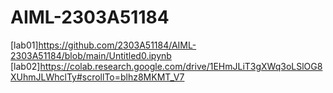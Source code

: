 # AIML-2303A51184
[lab01]https://github.com/2303A51184/AIML-2303A51184/blob/main/Untitled0.ipynb
[lab02]https://colab.research.google.com/drive/1EHmJLiT3gXWq3oLSlOG8XUhmJLWhclTy#scrollTo=blhz8MKMT_V7
